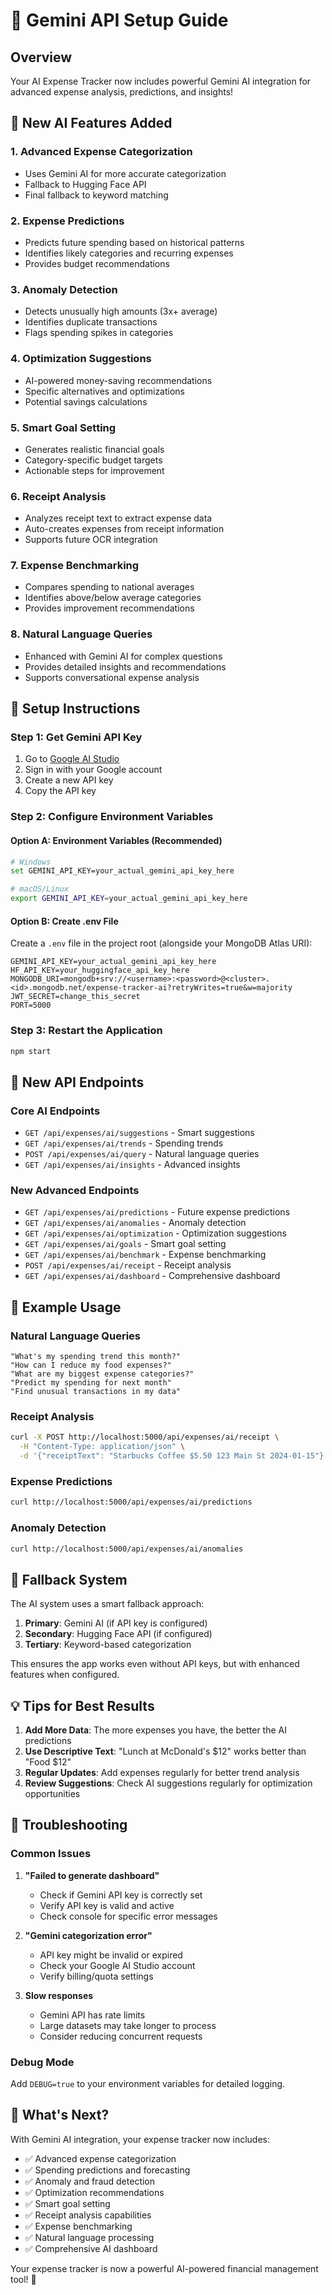 # 🤖 Gemini API Setup Guide

## Overview
Your AI Expense Tracker now includes powerful Gemini AI integration for advanced expense analysis, predictions, and insights!

## 🚀 New AI Features Added

### 1. **Advanced Expense Categorization**
- Uses Gemini AI for more accurate categorization
- Fallback to Hugging Face API
- Final fallback to keyword matching

### 2. **Expense Predictions**
- Predicts future spending based on historical patterns
- Identifies likely categories and recurring expenses
- Provides budget recommendations

### 3. **Anomaly Detection**
- Detects unusually high amounts (3x+ average)
- Identifies duplicate transactions
- Flags spending spikes in categories

### 4. **Optimization Suggestions**
- AI-powered money-saving recommendations
- Specific alternatives and optimizations
- Potential savings calculations

### 5. **Smart Goal Setting**
- Generates realistic financial goals
- Category-specific budget targets
- Actionable steps for improvement

### 6. **Receipt Analysis**
- Analyzes receipt text to extract expense data
- Auto-creates expenses from receipt information
- Supports future OCR integration

### 7. **Expense Benchmarking**
- Compares spending to national averages
- Identifies above/below average categories
- Provides improvement recommendations

### 8. **Natural Language Queries**
- Enhanced with Gemini AI for complex questions
- Provides detailed insights and recommendations
- Supports conversational expense analysis

## 🔧 Setup Instructions

### Step 1: Get Gemini API Key
1. Go to [Google AI Studio](https://makersuite.google.com/app/apikey)
2. Sign in with your Google account
3. Create a new API key
4. Copy the API key

### Step 2: Configure Environment Variables

#### Option A: Environment Variables (Recommended)
```bash
# Windows
set GEMINI_API_KEY=your_actual_gemini_api_key_here

# macOS/Linux
export GEMINI_API_KEY=your_actual_gemini_api_key_here
```

#### Option B: Create .env File
Create a `.env` file in the project root (alongside your MongoDB Atlas URI):
```
GEMINI_API_KEY=your_actual_gemini_api_key_here
HF_API_KEY=your_huggingface_api_key_here
MONGODB_URI=mongodb+srv://<username>:<password>@<cluster>.<id>.mongodb.net/expense-tracker-ai?retryWrites=true&w=majority
JWT_SECRET=change_this_secret
PORT=5000
```

### Step 3: Restart the Application
```bash
npm start
```

## 📡 New API Endpoints

### Core AI Endpoints
- `GET /api/expenses/ai/suggestions` - Smart suggestions
- `GET /api/expenses/ai/trends` - Spending trends
- `POST /api/expenses/ai/query` - Natural language queries
- `GET /api/expenses/ai/insights` - Advanced insights

### New Advanced Endpoints
- `GET /api/expenses/ai/predictions` - Future expense predictions
- `GET /api/expenses/ai/anomalies` - Anomaly detection
- `GET /api/expenses/ai/optimization` - Optimization suggestions
- `GET /api/expenses/ai/goals` - Smart goal setting
- `GET /api/expenses/ai/benchmark` - Expense benchmarking
- `POST /api/expenses/ai/receipt` - Receipt analysis
- `GET /api/expenses/ai/dashboard` - Comprehensive dashboard

## 🎯 Example Usage

### Natural Language Queries
```
"What's my spending trend this month?"
"How can I reduce my food expenses?"
"What are my biggest expense categories?"
"Predict my spending for next month"
"Find unusual transactions in my data"
```

### Receipt Analysis
```bash
curl -X POST http://localhost:5000/api/expenses/ai/receipt \
  -H "Content-Type: application/json" \
  -d '{"receiptText": "Starbucks Coffee $5.50 123 Main St 2024-01-15"}'
```

### Expense Predictions
```bash
curl http://localhost:5000/api/expenses/ai/predictions
```

### Anomaly Detection
```bash
curl http://localhost:5000/api/expenses/ai/anomalies
```

## 🔄 Fallback System

The AI system uses a smart fallback approach:

1. **Primary**: Gemini AI (if API key is configured)
2. **Secondary**: Hugging Face API (if configured)
3. **Tertiary**: Keyword-based categorization

This ensures the app works even without API keys, but with enhanced features when configured.

## 💡 Tips for Best Results

1. **Add More Data**: The more expenses you have, the better the AI predictions
2. **Use Descriptive Text**: "Lunch at McDonald's $12" works better than "Food $12"
3. **Regular Updates**: Add expenses regularly for better trend analysis
4. **Review Suggestions**: Check AI suggestions regularly for optimization opportunities

## 🚨 Troubleshooting

### Common Issues

1. **"Failed to generate dashboard"**
   - Check if Gemini API key is correctly set
   - Verify API key is valid and active
   - Check console for specific error messages

2. **"Gemini categorization error"**
   - API key might be invalid or expired
   - Check your Google AI Studio account
   - Verify billing/quota settings

3. **Slow responses**
   - Gemini API has rate limits
   - Large datasets may take longer to process
   - Consider reducing concurrent requests

### Debug Mode
Add `DEBUG=true` to your environment variables for detailed logging.

## 🎉 What's Next?

With Gemini AI integration, your expense tracker now includes:

- ✅ Advanced expense categorization
- ✅ Spending predictions and forecasting
- ✅ Anomaly and fraud detection
- ✅ Optimization recommendations
- ✅ Smart goal setting
- ✅ Receipt analysis capabilities
- ✅ Expense benchmarking
- ✅ Natural language processing
- ✅ Comprehensive AI dashboard

Your expense tracker is now a powerful AI-powered financial management tool! 🚀
